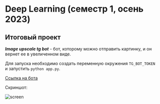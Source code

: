 # Deep Learning (семестр 1, осень 2023)
## Итоговый проект 
___Image upscale tg bot___ - бот, которому можно отправить картинку, и он вернет ее в увеличенном виде.

Для запуска необходимо создать переменную окружения `TG_BOT_TOKEN` и запустить `python app.py`.

<a href="https://t.me/sup_resolution_bot">Ссылка на бота<a>

Скриншот:

<img src="https://github.com/VeraKasianenko/VeraKasianenko/assets/112972833/7cd8a494-ebd2-449b-8a2d-887eba36a882" alt="screen">
